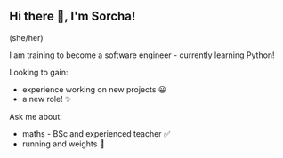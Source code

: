 ## Hi there 👋, I'm Sorcha!
(she/her)

I am training to become a software engineer - currently learning Python!

Looking to gain: 

* experience working on new projects 😀 
* a new role! ✨

Ask me about: 

* maths - BSc and experienced teacher ✅ 
* running and weights 💪 




<!--
**sosullivan42/sosullivan42** is a ✨ _special_ ✨ repository because its `README.md` (this file) appears on your GitHub profile.

Here are some ideas to get you started:

- 🔭 I’m currently working on ...
- 🌱 I’m currently learning ...
- 👯 I’m looking to collaborate on ...
- 🤔 I’m looking for help with ...
- 💬 Ask me about ...
- 📫 How to reach me: ...
- 😄 Pronouns: ...
- ⚡ Fun fact: ...
-->
